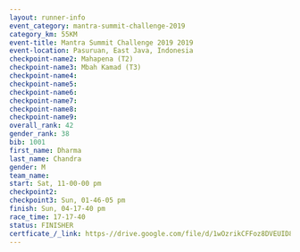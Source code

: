 ```yaml
---
layout: runner-info 
event_category: mantra-summit-challenge-2019 
category_km: 55KM 
event-title: Mantra Summit Challenge 2019 2019 
event-location: Pasuruan, East Java, Indonesia 
checkpoint-name2: Mahapena (T2) 
checkpoint-name3: Mbah Kamad (T3) 
checkpoint-name4: 
checkpoint-name5: 
checkpoint-name6: 
checkpoint-name7: 
checkpoint-name8: 
checkpoint-name9: 
overall_rank: 42
gender_rank: 38
bib: 1001
first_name: Dharma
last_name: Chandra
gender: M
team_name: 
start: Sat, 11-00-00 pm
checkpoint2: 
checkpoint3: Sun, 01-46-05 pm
finish: Sun, 04-17-40 pm
race_time: 17-17-40
status: FINISHER
certficate_/_link: https-//drive.google.com/file/d/1wOzrikCFFoz8DVEUID8Z43_PGnIyB4d9/view?usp=sharing
---
```

